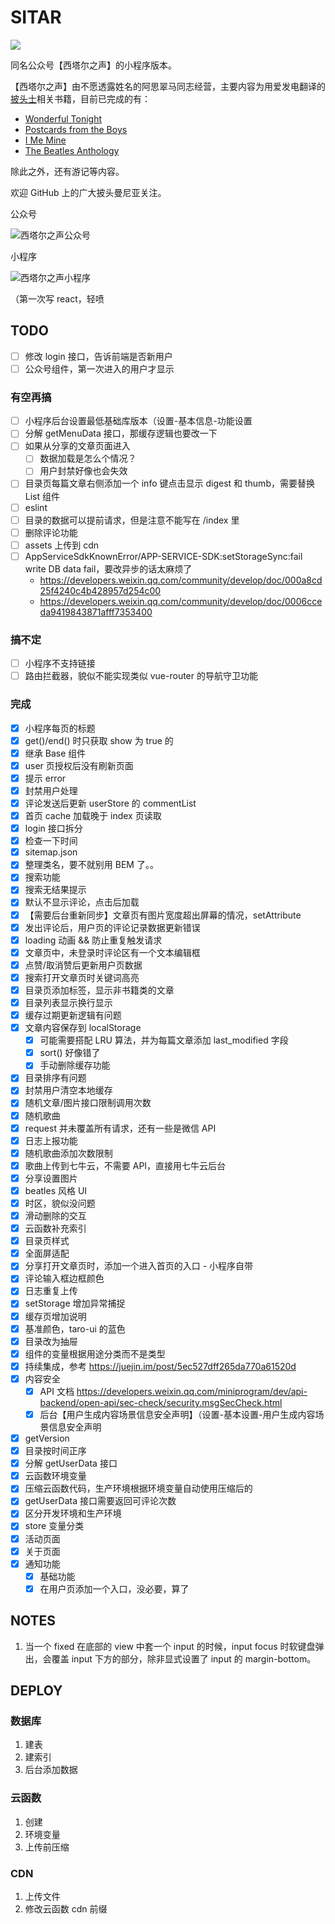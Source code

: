 # SITAR

![](https://github.com/harrisoff/sitar/workflows/build/badge.svg)

同名公众号【西塔尔之声】的小程序版本。

【西塔尔之声】由不愿透露姓名的阿思翠马同志经营，主要内容为用爱发电翻译的[披头士](https://en.wikipedia.org/wiki/The_Beatles)相关书籍，目前已完成的有：
- [Wonderful Tonight](https://en.wikipedia.org/wiki/Wonderful_Today)
- [Postcards from the Boys](https://en.wikipedia.org/wiki/Postcards_from_the_Boys)
- [I Me Mine](https://en.wikipedia.org/wiki/I,_Me,_Mine)
- [The Beatles Anthology](https://en.wikipedia.org/wiki/The_Beatles_Anthology_(book))

除此之外，还有游记等内容。

欢迎 GitHub 上的广大披头曼尼亚关注。

公众号

![西塔尔之声公众号](https://harrisoff.github.io/static/img/sitar-public-qrcode.jpg)

小程序

![西塔尔之声小程序](https://harrisoff.github.io/static/img/sitar-mini-qrcode.jpg)

（第一次写 react，轻喷

## TODO

- [ ] 修改 login 接口，告诉前端是否新用户
- [ ] 公众号组件，第一次进入的用户才显示

### 有空再搞

- [ ] 小程序后台设置最低基础库版本（设置-基本信息-功能设置
- [ ] 分解 getMenuData 接口，那缓存逻辑也要改一下
- [ ] 如果从分享的文章页面进入
   - [ ] 数据加载是怎么个情况？
   - [ ] 用户封禁好像也会失效
- [ ] 目录页每篇文章右侧添加一个 info 键点击显示 digest 和 thumb，需要替换 List 组件
- [ ] eslint
- [ ] 目录的数据可以提前请求，但是注意不能写在 /index 里
- [ ] 删除评论功能
- [ ] assets 上传到 cdn
- [ ] AppServiceSdkKnownError/APP-SERVICE-SDK:setStorageSync:fail write DB data fail，要改异步的话太麻烦了
   - https://developers.weixin.qq.com/community/develop/doc/000a8cd25f4240c4b428957d254c00
   - https://developers.weixin.qq.com/community/develop/doc/0006cceda9419843871afff7353400

### 搞不定

- [ ] 小程序不支持链接
- [ ] 路由拦截器，貌似不能实现类似 vue-router 的导航守卫功能

### 完成

- [x] 小程序每页的标题
- [x] get()/end() 时只获取 show 为 true 的
- [x] 继承 Base 组件
- [x] user 页授权后没有刷新页面
- [x] 提示 error
- [x] 封禁用户处理
- [x] 评论发送后更新 userStore 的 commentList
- [x] 首页 cache 加载晚于 index 页读取
- [x] login 接口拆分
- [x] 检查一下时间
- [x] sitemap.json
- [x] 整理类名，要不就别用 BEM 了。。
- [x] 搜索功能
- [x] 搜索无结果提示
- [x] 默认不显示评论，点击后加载
- [x] 【需要后台重新同步】文章页有图片宽度超出屏幕的情况，setAttribute
- [x] 发出评论后，用户页的评论记录数据更新错误
- [x] loading 动画 && 防止重复触发请求
- [x] 文章页中，未登录时评论区有一个文本编辑框
- [x] 点赞/取消赞后更新用户页数据
- [x] 搜索打开文章页时关键词高亮
- [x] 目录页添加标签，显示非书籍类的文章
- [x] 目录列表显示换行显示
- [x] 缓存过期更新逻辑有问题
- [x] 文章内容保存到 localStorage
   - [x] 可能需要搭配 LRU 算法，并为每篇文章添加 last_modified 字段
   - [x] sort() 好像错了
   - [x] 手动删除缓存功能
- [x] 目录排序有问题
- [x] 封禁用户清空本地缓存
- [x] 随机文章/图片接口限制调用次数
- [x] 随机歌曲
- [x] request 并未覆盖所有请求，还有一些是微信 API
- [x] 日志上报功能
- [x] 随机歌曲添加次数限制
- [x] 歌曲上传到七牛云，不需要 API，直接用七牛云后台
- [x] 分享设置图片
- [x] beatles 风格 UI
- [x] 时区，貌似没问题
- [x] 滑动删除的交互
- [x] 云函数补充索引
- [x] 目录页样式
- [x] 全面屏适配
- [x] 分享打开文章页时，添加一个进入首页的入口 - 小程序自带
- [x] 评论输入框边框颜色
- [x] 日志重复上传
- [x] setStorage 增加异常捕捉
- [x] 缓存页增加说明
- [x] 基准颜色，taro-ui 的蓝色
- [x] 目录改为抽屉
- [x] 组件的变量根据用途分类而不是类型
- [x] 持续集成，参考 https://juejin.im/post/5ec527dff265da770a61520d
- [x] 内容安全
   - [x] API 文档 https://developers.weixin.qq.com/miniprogram/dev/api-backend/open-api/sec-check/security.msgSecCheck.html
   - [x] 后台【用户生成内容场景信息安全声明】（设置-基本设置-用户生成内容场景信息安全声明
- [x] getVersion
- [x] 目录按时间正序
- [x] 分解 getUserData 接口
- [x] 云函数环境变量
- [x] 压缩云函数代码，生产环境根据环境变量自动使用压缩后的
- [x] getUserData 接口需要返回可评论次数
- [x] 区分开发环境和生产环境
- [x] store 变量分类
- [x] 活动页面
- [x] 关于页面
- [x] 通知功能
   - [x] 基础功能
   - [x] 在用户页添加一个入口，没必要，算了

## NOTES

1. 当一个 fixed 在底部的 view 中套一个 input 的时候，input focus 时软键盘弹出，会覆盖 input 下方的部分，除非显式设置了 input 的 margin-bottom。

## DEPLOY

### 数据库

1. 建表
2. 建索引
3. 后台添加数据

### 云函数

1. 创建
2. 环境变量
3. 上传前压缩

### CDN

1. 上传文件
2. 修改云函数 cdn 前缀